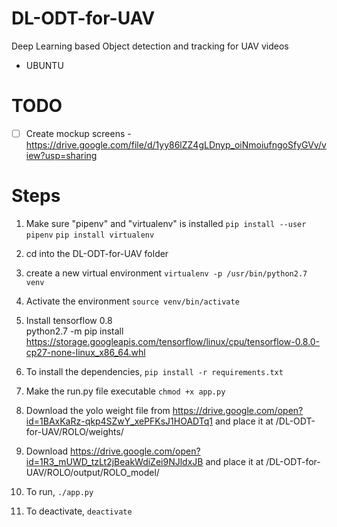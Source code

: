 # DL-ODT-for-UAV
Deep Learning based Object detection and tracking for UAV videos
- UBUNTU

# TODO
- [ ] Create mockup screens - https://drive.google.com/file/d/1yy86lZZ4gLDnyp_oiNmoiufngoSfyGVv/view?usp=sharing



# Steps
1. Make sure "pipenv" and "virtualenv" is installed
    `pip install --user pipenv`
    `pip install virtualenv`
    
2. cd into the DL-ODT-for-UAV folder

3. create a new virtual environment 
    `virtualenv -p /usr/bin/python2.7 venv`
4. Activate the environment
    `source venv/bin/activate`
    
5. Install tensorflow 0.8  
python2.7 -m pip install https://storage.googleapis.com/tensorflow/linux/cpu/tensorflow-0.8.0-cp27-none-linux_x86_64.whl

6. To install the dependencies,
    `pip install -r requirements.txt`

7. Make the run.py file executable
    `chmod +x app.py`
    
8. Download the yolo weight file from https://drive.google.com/open?id=1BAxKaRz-qkp4SZwY_xePFKsJ1HOADTq1 and place it at /DL-ODT-for-UAV/ROLO/weights/

9. Download https://drive.google.com/open?id=1R3_mUWD_tzLt2jBeakWdiZei9NJldxJB and place it at /DL-ODT-for-UAV/ROLO/output/ROLO_model/
   
8. To run,
    `./app.py`
9. To deactivate,
    `deactivate`
 
